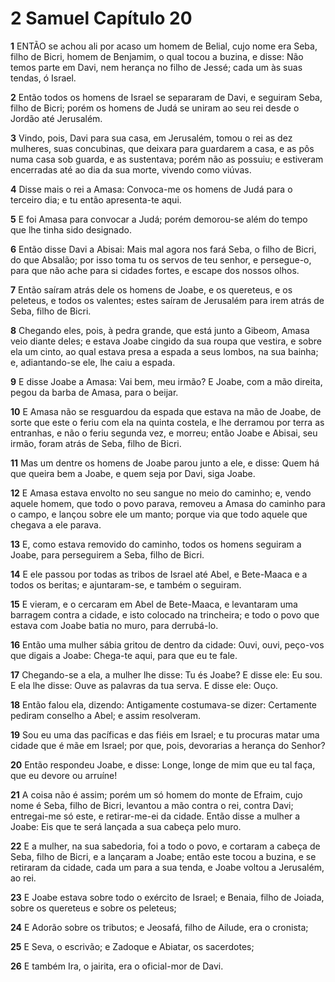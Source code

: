 # 2 Samuel Capítulo 20

**1** 	ENTÃO se achou ali por acaso um homem de Belial, cujo nome era Seba, filho de Bicri, homem de Benjamim, o qual tocou a buzina, e disse: Não temos parte em Davi, nem herança no filho de Jessé; cada um às suas tendas, ó Israel.

**2** 	Então todos os homens de Israel se separaram de Davi, e seguiram Seba, filho de Bicri; porém os homens de Judá se uniram ao seu rei desde o Jordão até Jerusalém.

**3** 	Vindo, pois, Davi para sua casa, em Jerusalém, tomou o rei as dez mulheres, suas concubinas, que deixara para guardarem a casa, e as pôs numa casa sob guarda, e as sustentava; porém não as possuiu; e estiveram encerradas até ao dia da sua morte, vivendo como viúvas.

**4** 	Disse mais o rei a Amasa: Convoca-me os homens de Judá para o terceiro dia; e tu então apresenta-te aqui.

**5** 	E foi Amasa para convocar a Judá; porém demorou-se além do tempo que lhe tinha sido designado.

**6** 	Então disse Davi a Abisai: Mais mal agora nos fará Seba, o filho de Bicri, do que Absalão; por isso toma tu os servos de teu senhor, e persegue-o, para que não ache para si cidades fortes, e escape dos nossos olhos.

**7** 	Então saíram atrás dele os homens de Joabe, e os quereteus, e os peleteus, e todos os valentes; estes saíram de Jerusalém para irem atrás de Seba, filho de Bicri.

**8** 	Chegando eles, pois, à pedra grande, que está junto a Gibeom, Amasa veio diante deles; e estava Joabe cingido da sua roupa que vestira, e sobre ela um cinto, ao qual estava presa a espada a seus lombos, na sua bainha; e, adiantando-se ele, lhe caiu a espada.

**9** 	E disse Joabe a Amasa: Vai bem, meu irmão? E Joabe, com a mão direita, pegou da barba de Amasa, para o beijar.

**10** 	E Amasa não se resguardou da espada que estava na mão de Joabe, de sorte que este o feriu com ela na quinta costela, e lhe derramou por terra as entranhas, e não o feriu segunda vez, e morreu; então Joabe e Abisai, seu irmão, foram atrás de Seba, filho de Bicri.

**11** 	Mas um dentre os homens de Joabe parou junto a ele, e disse: Quem há que queira bem a Joabe, e quem seja por Davi, siga Joabe.

**12** 	E Amasa estava envolto no seu sangue no meio do caminho; e, vendo aquele homem, que todo o povo parava, removeu a Amasa do caminho para o campo, e lançou sobre ele um manto; porque via que todo aquele que chegava a ele parava.

**13** 	E, como estava removido do caminho, todos os homens seguiram a Joabe, para perseguirem a Seba, filho de Bicri.

**14** 	E ele passou por todas as tribos de Israel até Abel, e Bete-Maaca e a todos os beritas; e ajuntaram-se, e também o seguiram.

**15** 	E vieram, e o cercaram em Abel de Bete-Maaca, e levantaram uma barragem contra a cidade, e isto colocado na trincheira; e todo o povo que estava com Joabe batia no muro, para derrubá-lo.

**16** 	Então uma mulher sábia gritou de dentro da cidade: Ouvi, ouvi, peço-vos que digais a Joabe: Chega-te aqui, para que eu te fale.

**17** 	Chegando-se a ela, a mulher lhe disse: Tu és Joabe? E disse ele: Eu sou. E ela lhe disse: Ouve as palavras da tua serva. E disse ele: Ouço.

**18** 	Então falou ela, dizendo: Antigamente costumava-se dizer: Certamente pediram conselho a Abel; e assim resolveram.

**19** 	Sou eu uma das pacíficas e das fiéis em Israel; e tu procuras matar uma cidade que é mãe em Israel; por que, pois, devorarias a herança do Senhor?

**20** 	Então respondeu Joabe, e disse: Longe, longe de mim que eu tal faça, que eu devore ou arruíne!

**21** 	A coisa não é assim; porém um só homem do monte de Efraim, cujo nome é Seba, filho de Bicri, levantou a mão contra o rei, contra Davi; entregai-me só este, e retirar-me-ei da cidade. Então disse a mulher a Joabe: Eis que te será lançada a sua cabeça pelo muro.

**22** 	E a mulher, na sua sabedoria, foi a todo o povo, e cortaram a cabeça de Seba, filho de Bicri, e a lançaram a Joabe; então este tocou a buzina, e se retiraram da cidade, cada um para a sua tenda, e Joabe voltou a Jerusalém, ao rei.

**23** 	E Joabe estava sobre todo o exército de Israel; e Benaia, filho de Joiada, sobre os quereteus e sobre os peleteus;

**24** 	E Adorão sobre os tributos; e Jeosafá, filho de Ailude, era o cronista;

**25** 	E Seva, o escrivão; e Zadoque e Abiatar, os sacerdotes;

**26** 	E também Ira, o jairita, era o oficial-mor de Davi.

